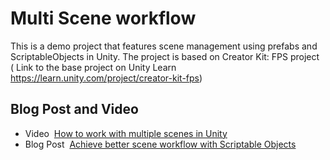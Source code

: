 # Multi Scene workflow
This is a demo project that features scene management using prefabs and ScriptableObjects in Unity.
The project is based on Creator Kit: FPS project ( Link to the base project on Unity Learn https://learn.unity.com/project/creator-kit-fps)

## Blog Post and Video
- Video  [How to work with multiple scenes in Unity](https://www.youtube.com/watch?v=zObWVOv1GlE)
- Blog Post  [Achieve better scene workflow with Scriptable Objects ](https://blogs.unity3d.com/2020/07/01/achieve-better-scene-workflow-with-scriptableobjects/)
